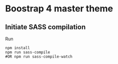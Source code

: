 # Boostrap 4 master theme

## Initiate SASS compilation

Run 

```
npm install 
npm run sass-compile
#OR npm run sass-compile-watch
```
